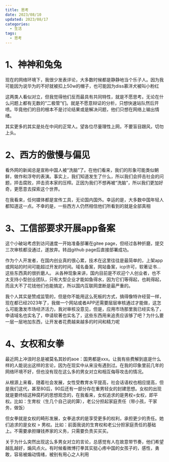 ```yaml
---
title: 思考
date: 2023/08/10
updated: 2023/08/17
categories:
  - 生活
tags:
  - 思考
---
```


# 1、神神和兔兔

现在的网络环境下，我很少发表评论，大多数时候都是静静地当个乐子人。因为我可能因为说华为的不好就被扣上50w的帽子，也可能因为diss慕洋犬被叫小粉红

这两类人看似对立，但我觉得他们反而最具有共同特性，就是不愿思考。无论在什么问题上都有无数的“二极管”们。就是不愿意辩证的分析，只想快速站队然后开喷。毕竟他们的目的根本不是讨论结果或是解决问题，他们只想在网络上输出情绪。

其实更多的其实是处在中间的正常人。望各位尽量理性上网，不要盲目跟风，切勿上头。

# 2、西方的傲慢与偏见

看外网的新闻总是宣称中国人被“洗脑”了。在他们看来，我们的形象可能类似朝鲜，做作和浮夸的表演。事实上，我们知道发生了什么，所以我们会抨击社会的问题，抨击腐败，抨击资本家的压榨。正因为我们不想再被“洗脑”，所以我们更加好奇，更愿意去探索这个世界。

在我看来，任何媒体都是宣传工具，无论国内国外。幸运的是，大多数中国年轻人都知道这一点。不幸的是，一些西方人仍然相信他们所看到的就是全部真相

# 3、工信部要求开展app备案

这个小破站考虑到访问速度一开始准备部署在gitee page，但经过各种折磨，提交三次审核都没通过，遂放弃。转战github page后直接部署成功。

作为个人开发者，在国内创业真的很心累，技术在这里往往是最简单的，上架app或网站的时间可能超过开发的时间。域名备案，网站备案，icp许可，软著证书...这些东西真的很折磨人。 从各种现象来讲，国内目前是不欢迎个人创业者，也不太支持小型创业团队，只有大型企业才能如鱼得水，因为它们等得起，也耗得起，而且大不了花钱他们也能搞定，所以国内互联网垄断是最严重的。

我个人其实是赞成监管的，但是你不能用这么死板的方式，搞得像特许经营一样，现在都已经2023年了，我做一个网站或者APP还需要层层审核通过才能做，这怎么可能激发市场经济活力，我对审核没意见，但是，应用市场那里我已经实名了，申请域名也实名了，申请软著也实名了，这些东西用来追责应该够了吧？为什么要一层一层地加东西，让开发者花费越来越多的时间和精力呢


# 4、女权和女拳

最近网上冲浪时总是被莫名其妙的aoe：国男都是xxx。让我有些费解到底是什么样的人能说出这样的言论，因为在现实中从来没有遇到过。在我的印象里前几年的网络环境不好，但也没有现在这么多的男女对立和相互侮辱攻击的情况。

从根源上来看，随着社会发展，女性受教育水平提高，社会话语权也相应提高，但是我们这代，甚至80后，90后还有一部分存在重男轻女的封建思想。女权的出现就是要终结这种腐朽的思想观念的，在我看来，女权追求的是男权=女权，即平权。比如：生育权（生几个自己说的算），老公分担起家庭责任（带小孩，干家务，做饭）

但女拳就是女权的畸形发展，女拳追求的是享受更多的权利，承担更少的责任。她们追求的是女权 > 男权。比如：前面我说的生育权和老公分担家庭责任的基础上。不需要承担赚钱养家的义务，只需要负责买买买。

关于为什么突然出现这么多男女对立的言论，总感觉有人在故意带节奏，他们希望越乱越好，煽风点火。有时候看微博打拳其实挺心疼中国的女孩子的，感性，勇敢，容易被煽动情绪，被别有用心之人利用


